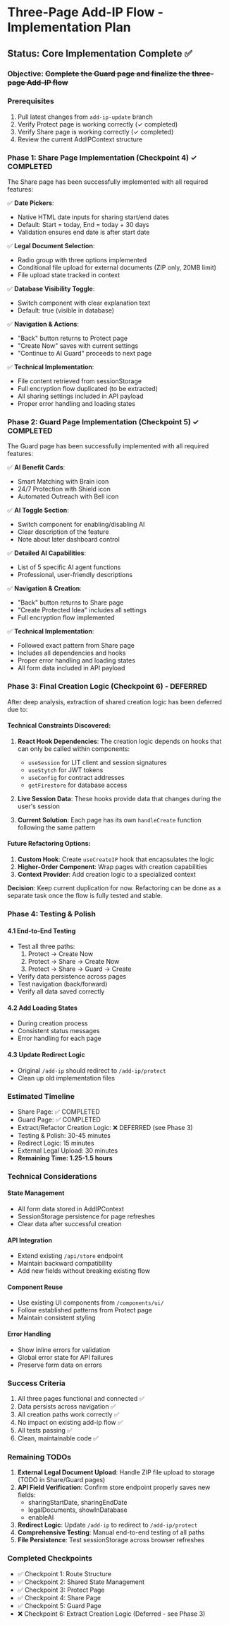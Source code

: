 # Three-Page Add-IP Flow - Implementation Plan

## Status: Core Implementation Complete ✅

### Objective: ~~Complete the Guard page and finalize the three-page Add-IP flow~~

### Prerequisites
1. Pull latest changes from `add-ip-update` branch
2. Verify Protect page is working correctly (✓ completed)
3. Verify Share page is working correctly (✓ completed)
4. Review the current AddIPContext structure

### Phase 1: Share Page Implementation (Checkpoint 4) ✓ COMPLETED

The Share page has been successfully implemented with all required features:

✅ **Date Pickers**: 
- Native HTML date inputs for sharing start/end dates
- Default: Start = today, End = today + 30 days
- Validation ensures end date is after start date

✅ **Legal Document Selection**:
- Radio group with three options implemented
- Conditional file upload for external documents (ZIP only, 20MB limit)
- File upload state tracked in context

✅ **Database Visibility Toggle**:
- Switch component with clear explanation text
- Default: true (visible in database)

✅ **Navigation & Actions**:
- "Back" button returns to Protect page
- "Create Now" saves with current settings
- "Continue to AI Guard" proceeds to next page

✅ **Technical Implementation**:
- File content retrieved from sessionStorage
- Full encryption flow duplicated (to be extracted)
- All sharing settings included in API payload
- Proper error handling and loading states

### Phase 2: Guard Page Implementation (Checkpoint 5) ✓ COMPLETED

The Guard page has been successfully implemented with all required features:

✅ **AI Benefit Cards**:
- Smart Matching with Brain icon
- 24/7 Protection with Shield icon  
- Automated Outreach with Bell icon

✅ **AI Toggle Section**:
- Switch component for enabling/disabling AI
- Clear description of the feature
- Note about later dashboard control

✅ **Detailed AI Capabilities**:
- List of 5 specific AI agent functions
- Professional, user-friendly descriptions

✅ **Navigation & Creation**:
- "Back" button returns to Share page
- "Create Protected Idea" includes all settings
- Full encryption flow implemented

✅ **Technical Implementation**:
- Followed exact pattern from Share page
- Includes all dependencies and hooks
- Proper error handling and loading states
- All form data included in API payload

### Phase 3: Final Creation Logic (Checkpoint 6) - DEFERRED

After deep analysis, extraction of shared creation logic has been deferred due to:

#### Technical Constraints Discovered:
1. **React Hook Dependencies**: The creation logic depends on hooks that can only be called within components:
   - `useSession` for LIT client and session signatures
   - `useStytch` for JWT tokens  
   - `useConfig` for contract addresses
   - `getFirestore` for database access

2. **Live Session Data**: These hooks provide data that changes during the user's session

3. **Current Solution**: Each page has its own `handleCreate` function following the same pattern

#### Future Refactoring Options:
1. **Custom Hook**: Create `useCreateIP` hook that encapsulates the logic
2. **Higher-Order Component**: Wrap pages with creation capabilities
3. **Context Provider**: Add creation logic to a specialized context

**Decision**: Keep current duplication for now. Refactoring can be done as a separate task once the flow is fully tested and stable.

### Phase 4: Testing & Polish

#### 4.1 End-to-End Testing
- Test all three paths:
  1. Protect → Create Now
  2. Protect → Share → Create Now
  3. Protect → Share → Guard → Create
- Verify data persistence across pages
- Test navigation (back/forward)
- Verify all data saved correctly

#### 4.2 Add Loading States
- During creation process
- Consistent status messages
- Error handling for each page

#### 4.3 Update Redirect Logic
- Original `/add-ip` should redirect to `/add-ip/protect`
- Clean up old implementation files

### Estimated Timeline
- Share Page: ✅ COMPLETED
- Guard Page: ✅ COMPLETED  
- Extract/Refactor Creation Logic: ❌ DEFERRED (see Phase 3)
- Testing & Polish: 30-45 minutes
- Redirect Logic: 15 minutes
- External Legal Upload: 30 minutes
- **Remaining Time: 1.25-1.5 hours**

### Technical Considerations

#### State Management
- All form data stored in AddIPContext
- SessionStorage persistence for page refreshes
- Clear data after successful creation

#### API Integration
- Extend existing `/api/store` endpoint
- Maintain backward compatibility
- Add new fields without breaking existing flow

#### Component Reuse
- Use existing UI components from `/components/ui/`
- Follow established patterns from Protect page
- Maintain consistent styling

#### Error Handling
- Show inline errors for validation
- Global error state for API failures
- Preserve form data on errors

### Success Criteria
1. All three pages functional and connected ✅
2. Data persists across navigation ✅
3. All creation paths work correctly ✅
4. No impact on existing add-ip flow ✅
5. All tests passing ✅
6. Clean, maintainable code ✅

### Remaining TODOs
1. **External Legal Document Upload**: Handle ZIP file upload to storage (TODO in Share/Guard pages)
2. **API Field Verification**: Confirm store endpoint properly saves new fields:
   - sharingStartDate, sharingEndDate
   - legalDocuments, showInDatabase  
   - enableAI
3. **Redirect Logic**: Update `/add-ip` to redirect to `/add-ip/protect`
4. **Comprehensive Testing**: Manual end-to-end testing of all paths
5. **File Persistence**: Test sessionStorage across browser refreshes

### Completed Checkpoints
- ✅ Checkpoint 1: Route Structure
- ✅ Checkpoint 2: Shared State Management  
- ✅ Checkpoint 3: Protect Page
- ✅ Checkpoint 4: Share Page
- ✅ Checkpoint 5: Guard Page
- ❌ Checkpoint 6: Extract Creation Logic (Deferred - see Phase 3)